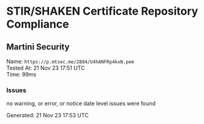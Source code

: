 # STIR/SHAKEN Certificate Repository Compliance

## Martini Security

Name: `https://p.mtsec.me/2884/U4hANFRp4kxN.pem`\
Tested At: 21 Nov 23 17:51 UTC\
Time: 99ms

### Issues

no warning, or error, or notice date level issues were found

Generated: 21 Nov 23 17:53 UTC